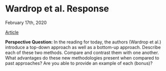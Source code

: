 # Wardrop et al. Response

February 17th, 2020

[Article](https://www.pnas.org/content/pnas/115/14/3529.full.pdf)



**Perspective Question:** In the reading for today, the authors \(Wardrop et al.\) introduce a top-down approach as well as a bottom-up approach. Describe each of these two methods. Compare and contrast them with one another. What advantages do these new methodologies present when compared to past approaches? Are you able to provide an example of each \(bonus\)?





